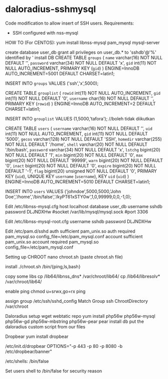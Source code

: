 # daloradius-sshmysql
Code modification to allow insert of SSH users. 
Requirements:
- SSH configured with nss-mysql

HOW TO (For CENTOS):
yum install libnss-mysql pam_mysql mysql-server

create database user_db
grant all privileges on user_db.* to 'sshdb'@'%' identified by '
install DB
CREATE TABLE `groups` (
  `name` varchar(16) NOT NULL DEFAULT '',
  `password` varchar(34) NOT NULL DEFAULT 'x',
  `gid` int(11) NOT NULL AUTO_INCREMENT,
  PRIMARY KEY (`gid`)
) ENGINE=InnoDB AUTO_INCREMENT=5001 DEFAULT CHARSET=latin1;

INSERT INTO `groups` VALUES ('ssh','x',5000);


CREATE TABLE `grouplist` (
  `rowid` int(11) NOT NULL AUTO_INCREMENT,
  `gid` int(11) NOT NULL DEFAULT '0',
  `username` char(16) NOT NULL DEFAULT '',
  PRIMARY KEY (`rowid`)
) ENGINE=InnoDB AUTO_INCREMENT=2 DEFAULT CHARSET=latin1;

INSERT INTO `grouplist` VALUES (1,5000,'tafora'); //boleh tidak diikutkan

CREATE TABLE `users` (
  `username` varchar(16) NOT NULL DEFAULT '',
  `uid` int(11) NOT NULL AUTO_INCREMENT,
  `gid` int(11) NOT NULL DEFAULT '5000',
  `gecos` varchar(128) NOT NULL DEFAULT 'SSH',
  `homedir` varchar(255) NOT NULL DEFAULT '/home',
  `shell` varchar(20) NOT NULL DEFAULT '/bin/bash',
  `password` varchar(34) NOT NULL DEFAULT 'x',
  `lstchg` bigint(20) NOT NULL DEFAULT '1',
  `min` bigint(20) NOT NULL DEFAULT '0',
  `max` bigint(20) NOT NULL DEFAULT '99999',
  `warn` bigint(20) NOT NULL DEFAULT '0',
  `inact` bigint(20) NOT NULL DEFAULT '0',
  `expire` bigint(20) NOT NULL DEFAULT '-1',
  `flag` bigint(20) unsigned NOT NULL DEFAULT '0',
  PRIMARY KEY (`uid`),
  UNIQUE KEY `username` (`username`),
  KEY `uid` (`uid`)
) ENGINE=InnoDB AUTO_INCREMENT=5010 DEFAULT CHARSET=latin1;

INSERT INTO `users` VALUES ('johndoe',5000,5000,'John Doe','/home','/bin/false','/kyPT61xSTY0w',1,0,99999,0,0,-1,0);

Edit /etc/libnss-mysql.cfg
host        localhost
database    user_db
username    sshdb
password    DLJNDXHw
#socket      /var/lib/mysql/mysql.sock
#port        3306

Edit /etc/libnss-mysql-root.cfg
username    sshdb
password    DLJNDXHw

Edit /etc/pam.d/sshd
auth      sufficient   pam_unix.so
auth      required     pam_mysql.so    config_file=/etc/pam_mysql.conf
account   sufficient   pam_unix.so
account   required     pam_mysql.so    config_file=/etc/pam_mysql.conf

Setting up CHROOT
nano chroot.sh (paste chroot.sh file)

install
./chroot.sh /bin/{ping,ls,bash}

copy some libs
cp /lib64/libnss_dns* /var/chroot/lib64/
cp /lib64/libresolv* /var/chroot/lib64/

enable ping
chmod u+srwx,go=rx ping


assign group /etc/ssh/sshd_config
Match Group ssh
	ChrootDirectory /var/chroot
  
Daloradius setup
wget webtatic repo
yum install php56w php56w-mysql php56w-gd php56w-mbstring php56w-pear
pear install db
put the daloradius custom script from our files


Dropbear
yum install dropbear

/etc/init.d/dropbear
OPTIONS="-p 443 -p 80 -p 8080 -b /etc/dropbear/banner"

/etc/shells:
/bin/false

Set users shell to /bin/false for security reason

